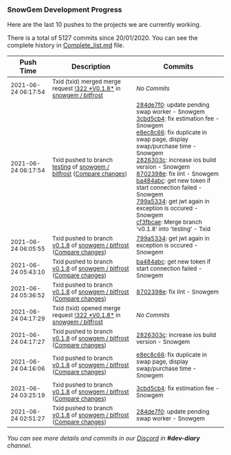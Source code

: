 
### SnowGem Development Progress

Here are the last 10 pushes to the projects we are currently working.

There is a total of 5127 commits since 20/01/2020. You can see the complete history in
 [Complete_list.md](Complete_list.md) file.

| Push Time | Description | Commits |
| --- | --- | --- |
| <sub>2021-06-24 06:17:54</sub> | <sub>Txid (txid) merged merge request [\!322 \*V0\.1\.8\*](https://gitlab.com/snowgem/bitfrost/-/merge_requests/322) in [snowgem / bitfrost](https://gitlab.com/snowgem/bitfrost)</sub> | <sub>_No Commits_</sub> |
| <sub>2021-06-24 06:17:54</sub> | <sub>Txid pushed to branch [testing](https://gitlab.com/snowgem/bitfrost/commits/testing) of [snowgem / bitfrost](https://gitlab.com/snowgem/bitfrost) ([Compare changes](https://gitlab.com/snowgem/bitfrost/compare/e6b40959c342c27f8b2ecef4dfe5001232537f12...cf3fbcae1650d557e5f7c58d338ab4ad3737bbc7))</sub> | <sub>[284de7f0](https://gitlab.com/snowgem/bitfrost/-/commit/284de7f08066ae97ef120eca4f03c71e641c36a7): update pending swap worker - Snowgem<br>[3cbd5cb4](https://gitlab.com/snowgem/bitfrost/-/commit/3cbd5cb417865d414d0d9c33d5d153aab6622d2c): fix estimation fee - Snowgem<br>[e8ec8c66](https://gitlab.com/snowgem/bitfrost/-/commit/e8ec8c66e2b88d4c3758734950da66ed2bcd4f4a): fix duplicate in swap page, display swap/purchase time - Snowgem<br>[2826303c](https://gitlab.com/snowgem/bitfrost/-/commit/2826303ca9b06ed6e2abbfdabb3b828cf63a4035): increase ios build version - Snowgem<br>[8702398e](https://gitlab.com/snowgem/bitfrost/-/commit/8702398ea4db3d4d9f46ecf02150402325f71821): fix lint - Snowgem<br>[ba484abc](https://gitlab.com/snowgem/bitfrost/-/commit/ba484abc00a3ac445ec7691478989524fc455a51): get new token if start connection failed - Snowgem<br>[799a5334](https://gitlab.com/snowgem/bitfrost/-/commit/799a53343ac30b86036516ca1a47bc18a1c5cabb): get jwt again in exception is occured - Snowgem<br>[cf3fbcae](https://gitlab.com/snowgem/bitfrost/-/commit/cf3fbcae1650d557e5f7c58d338ab4ad3737bbc7): Merge branch 'v0.1.8' into 'testing' - Txid</sub> |
| <sub>2021-06-24 06:05:55</sub> | <sub>Txid pushed to branch [v0\.1\.8](https://gitlab.com/snowgem/bitfrost/commits/v0.1.8) of [snowgem / bitfrost](https://gitlab.com/snowgem/bitfrost) ([Compare changes](https://gitlab.com/snowgem/bitfrost/compare/ba484abc00a3ac445ec7691478989524fc455a51...799a53343ac30b86036516ca1a47bc18a1c5cabb))</sub> | <sub>[799a5334](https://gitlab.com/snowgem/bitfrost/-/commit/799a53343ac30b86036516ca1a47bc18a1c5cabb): get jwt again in exception is occured - Snowgem</sub> |
| <sub>2021-06-24 05:43:10</sub> | <sub>Txid pushed to branch [v0\.1\.8](https://gitlab.com/snowgem/bitfrost/commits/v0.1.8) of [snowgem / bitfrost](https://gitlab.com/snowgem/bitfrost) ([Compare changes](https://gitlab.com/snowgem/bitfrost/compare/8702398ea4db3d4d9f46ecf02150402325f71821...ba484abc00a3ac445ec7691478989524fc455a51))</sub> | <sub>[ba484abc](https://gitlab.com/snowgem/bitfrost/-/commit/ba484abc00a3ac445ec7691478989524fc455a51): get new token if start connection failed - Snowgem</sub> |
| <sub>2021-06-24 05:36:52</sub> | <sub>Txid pushed to branch [v0\.1\.8](https://gitlab.com/snowgem/bitfrost/commits/v0.1.8) of [snowgem / bitfrost](https://gitlab.com/snowgem/bitfrost) ([Compare changes](https://gitlab.com/snowgem/bitfrost/compare/2826303ca9b06ed6e2abbfdabb3b828cf63a4035...8702398ea4db3d4d9f46ecf02150402325f71821))</sub> | <sub>[8702398e](https://gitlab.com/snowgem/bitfrost/-/commit/8702398ea4db3d4d9f46ecf02150402325f71821): fix lint - Snowgem</sub> |
| <sub>2021-06-24 04:17:29</sub> | <sub>Txid (txid) opened merge request [\!322 \*V0\.1\.8\*](https://gitlab.com/snowgem/bitfrost/-/merge_requests/322) in [snowgem / bitfrost](https://gitlab.com/snowgem/bitfrost)</sub> | <sub>_No Commits_</sub> |
| <sub>2021-06-24 04:17:27</sub> | <sub>Txid pushed to branch [v0\.1\.8](https://gitlab.com/snowgem/bitfrost/commits/v0.1.8) of [snowgem / bitfrost](https://gitlab.com/snowgem/bitfrost) ([Compare changes](https://gitlab.com/snowgem/bitfrost/compare/e8ec8c66e2b88d4c3758734950da66ed2bcd4f4a...2826303ca9b06ed6e2abbfdabb3b828cf63a4035))</sub> | <sub>[2826303c](https://gitlab.com/snowgem/bitfrost/-/commit/2826303ca9b06ed6e2abbfdabb3b828cf63a4035): increase ios build version - Snowgem</sub> |
| <sub>2021-06-24 04:16:06</sub> | <sub>Txid pushed to branch [v0\.1\.8](https://gitlab.com/snowgem/bitfrost/commits/v0.1.8) of [snowgem / bitfrost](https://gitlab.com/snowgem/bitfrost) ([Compare changes](https://gitlab.com/snowgem/bitfrost/compare/3cbd5cb417865d414d0d9c33d5d153aab6622d2c...e8ec8c66e2b88d4c3758734950da66ed2bcd4f4a))</sub> | <sub>[e8ec8c66](https://gitlab.com/snowgem/bitfrost/-/commit/e8ec8c66e2b88d4c3758734950da66ed2bcd4f4a): fix duplicate in swap page, display swap/purchase time - Snowgem</sub> |
| <sub>2021-06-24 03:25:19</sub> | <sub>Txid pushed to branch [v0\.1\.8](https://gitlab.com/snowgem/bitfrost/commits/v0.1.8) of [snowgem / bitfrost](https://gitlab.com/snowgem/bitfrost) ([Compare changes](https://gitlab.com/snowgem/bitfrost/compare/284de7f08066ae97ef120eca4f03c71e641c36a7...3cbd5cb417865d414d0d9c33d5d153aab6622d2c))</sub> | <sub>[3cbd5cb4](https://gitlab.com/snowgem/bitfrost/-/commit/3cbd5cb417865d414d0d9c33d5d153aab6622d2c): fix estimation fee - Snowgem</sub> |
| <sub>2021-06-24 02:51:27</sub> | <sub>Txid pushed to branch [v0\.1\.8](https://gitlab.com/snowgem/bitfrost/commits/v0.1.8) of [snowgem / bitfrost](https://gitlab.com/snowgem/bitfrost) ([Compare changes](https://gitlab.com/snowgem/bitfrost/compare/8436dbbcfa2a0d3ab52b68286afbe0f118ad9c60...284de7f08066ae97ef120eca4f03c71e641c36a7))</sub> | <sub>[284de7f0](https://gitlab.com/snowgem/bitfrost/-/commit/284de7f08066ae97ef120eca4f03c71e641c36a7): update pending swap worker - Snowgem</sub> |

_You can see more details and commits in our [Discord](https://discord.gg/zumGnbg) in **#dev-diary** channel._

